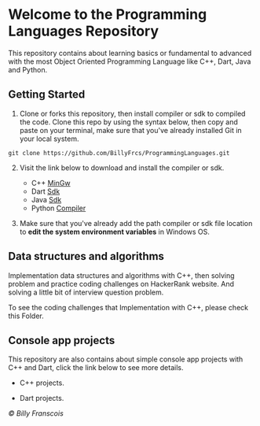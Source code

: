 <h1>Welcome to the Programming Languages Repository</h1>

This repository contains about learning basics or fundamental to advanced with the most Object Oriented Programming Language like C++, Dart, Java and Python.

## Getting Started

1. Clone or forks this repository, then install compiler or sdk to compiled the code. Clone this repo by using the syntax below, then copy and paste on your terminal, make sure that you've already installed <a style = "text-decoration:none;" href = "https://git-scm.com/">Git</a> in your local system.
```
git clone https://github.com/BillyFrcs/ProgrammingLanguages.git
```

2. Visit the link below to download and install the compiler or sdk.
   - C++ [MinGw](https://sourceforge.net/projects/mingw-w64/)
   - Dart [Sdk](http://gekorm.com/dart-windows/)
   - Java [Sdk](https://www.oracle.com/java/technologies/javase-downloads.html)
   - Python [Compiler](https://www.python.org/downloads/)

3. Make sure that you've already add the path compiler or sdk file location to <b>edit the system environment variables</b> in Windows OS.

## Data structures and algorithms

Implementation data structures and algorithms with <a style = "text-decoration:none;" href = "https://github.com/BillyFrcs/ProgrammingLanguages/tree/master/CPlusPlus/Data%20Structures%20And%20Algorithms">C++</a>, then solving problem and practice coding challenges on <a style = "text-decoration:none;" href = "https://www.hackerrank.com/dashboard">HackerRank</a> website. And solving a little bit of interview question problem.

To see the coding challenges that Implementation with C++, please check this <a style = "text-decoration:none;" href = "https://github.com/BillyFrcs/ProgrammingLanguages/tree/master/CPlusPlus/Coding%20Challenges">Folder</a>.

## Console app projects

This repository are also contains about simple console app projects with C++ and Dart, click the link below to see more details.

- <a style = "text-decoration:none;" href = "https://github.com/BillyFrcs/ProgrammingLanguages/tree/master/CPlusPlus/Console%20App%20Projects">C++</a> projects.

- <a style = "text-decoration:none;" href = "https://github.com/BillyFrcs/ProgrammingLanguages/tree/master/Dart/Console%20App%20Projects">Dart</a> projects.

<i> © Billy Franscois </i>